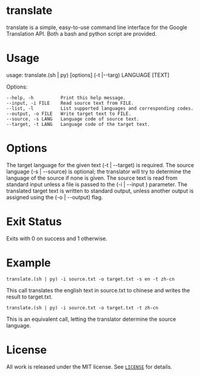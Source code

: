 # translate
translate is a simple, easy-to-use command line interface for the Google
Translation API. Both a bash and python script are provided.


Usage  
=====

usage:  translate.(sh | py) [options] (-t |--targ) LANGUAGE [TEXT]

Options:

    --help, -h          Print this help message.
    --input, -i FILE    Read source text from FILE.
    --list, -l          List supported languages and corresponding codes.
    --output, -o FILE   Write target text to FILE.
    --source, -s LANG   Language code of source text.
    --target, -t LANG   Language code of the target text.


Options
=======

The target language for the given text (-t | --target) is required. The source language (-s | --source) is optional; the translator will try to determine the language of the source if none is given. The source text is read from
standard input unless a file is passed to the (-i | --input ) parameter.
The translated target text is written to standard output, unless another
output is assigned using the (-o | --output) flag.


Exit Status
===========

Exits with 0 on success and 1 otherwise.


Example
=======

    translate.(sh | py) -i source.txt -o target.txt -s en -t zh-cn

This call translates the english text in source.txt to chinese and writes
the result to target.txt.

    translate.(sh | py) -i source.txt -o target.txt -t zh-cn

This is an equivalent call, letting the translator determine the source
language.



License
=======

All work is released under the MIT license. See [`LICENSE`](../LICENSE.md) for details.
